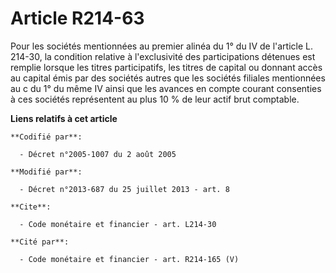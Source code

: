 # Article R214-63

Pour les sociétés mentionnées au premier alinéa du 1° du IV de l'article L. 214-30, la condition relative à l'exclusivité des
participations détenues est remplie lorsque les titres participatifs, les titres de capital ou donnant accès au capital émis
par des sociétés autres que les sociétés filiales mentionnées au c du 1° du même IV ainsi que les avances en compte courant
consenties à ces sociétés représentent au plus 10 % de leur actif brut comptable.

**Liens relatifs à cet article**

	**Codifié par**:

	  - Décret n°2005-1007 du 2 août 2005

	**Modifié par**:

	  - Décret n°2013-687 du 25 juillet 2013 - art. 8

	**Cite**:

	  - Code monétaire et financier - art. L214-30

	**Cité par**:

	  - Code monétaire et financier - art. R214-165 (V)
